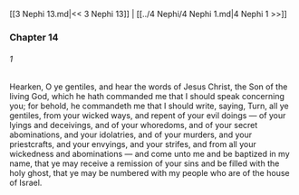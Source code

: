 [[3 Nephi 13.md|<< 3 Nephi 13]]  |  [[../4 Nephi/4 Nephi 1.md|4 Nephi 1 >>]]

### Chapter 14
###### 1
Hearken, O ye gentiles, and hear the words of Jesus Christ, the Son of the living God, which he hath commanded me that I should speak concerning you; for behold, he commandeth me that I should write, saying, Turn, all ye gentiles, from your wicked ways, and repent of your evil doings — of your lyings and deceivings, and of your whoredoms, and of your secret abominations, and your idolatries, and of your murders, and your priestcrafts, and your envyings, and your strifes, and from all your wickedness and abominations — and come unto me and be baptized in my name, that ye may receive a remission of your sins and be filled with the holy ghost, that ye may be numbered with my people who are of the house of Israel.